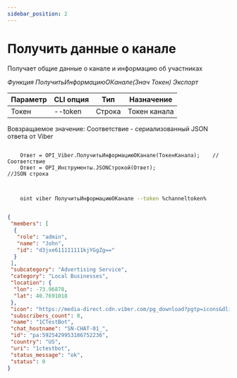 ```yaml
---
sidebar_position: 2
---
```


# Получить данные о канале
Получает общие данные о канале и информацию об участниках

*Функция ПолучитьИнформациюОКанале(Знач Токен) Экспорт*

  | Параметр | CLI опция | Тип | Назначение |
  |-|-|-|-|
  | Токен | --token | Строка | Токен канала |
  
  Вовзращаемое значение: Соответствие - сериализованный JSON ответа от Viber


```bsl title="Пример кода"
	
	Ответ = OPI_Viber.ПолучитьИнформациюОКанале(ТокенКанала);    //Соответствие
	Ответ = OPI_Инструменты.JSONСтрокой(Ответ);                  //JSON строка
	
```

```sh title="Пример команд CLI"

    oint viber ПолучитьИнформациюОКанале --token %channeltoken%

```

```json title="Результат"

{
 "members": [
  {
   "role": "admin",
   "name": "John",
   "id": "d3jxe611111111kjYGgZg=="
  }
 ],
 "subcategory": "Advertising Service",
 "category": "Local Businesses",
 "location": {
  "lon": -73.96878,
  "lat": 40.7691018
 },
 "icon": "https://media-direct.cdn.viber.com/pg_download?pgtp=icons&dlid=0-04-01-05bfe24da13dddf32cf52976b099dc6965c03300763e6a9316de26986e5dea05&fltp=jpg&imsz=0000",
 "subscribers_count": 0,
 "name": "1CTestBot",
 "chat_hostname": "SN-CHAT-01_",
 "id": "pa:5925429953186752236",
 "country": "US",
 "uri": "1ctestbot",
 "status_message": "ok",
 "status": 0
}

```
